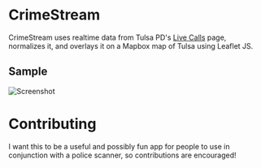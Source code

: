 # CrimeStream
CrimeStream uses realtime data from Tulsa PD's [Live Calls](https://www.tulsapolice.org/live-calls-/police-calls-near-you.aspx) page, normalizes it, and overlays it on a Mapbox map of Tulsa using Leaflet JS.

## Sample
![Screenshot](http://i.imgur.com/zEgttOh.jpg)

# Contributing
I want this to be a useful and possibly fun app for people to use in conjunction with a police scanner, so contributions are encouraged!
